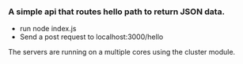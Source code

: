 ### A simple api that routes hello path to return JSON data.

- run node index.js
- Send a post request to localhost:3000/hello

The servers are running on a multiple cores using the cluster module.
